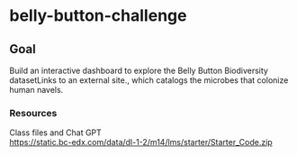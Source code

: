 # belly-button-challenge

## Goal
Build an interactive dashboard to explore the Belly Button Biodiversity datasetLinks to an external site., 
which catalogs the microbes that colonize human navels.

### Resources
Class files and Chat GPT \
https://static.bc-edx.com/data/dl-1-2/m14/lms/starter/Starter_Code.zip
